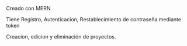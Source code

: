 Creado con MERN

Tiene Registro, Autenticacion, Restablecimiento de contraseña mediante token

Creacion, edicion y eliminación de proyectos.
